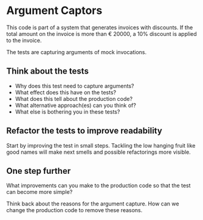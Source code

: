 # Argument Captors

This code is part of a system that generates invoices with discounts. If the total amount on the invoice is more
than € 20000, a 10% discount is applied to the invoice.

The tests are capturing arguments of mock invocations.

## Think about the tests

- Why does this test need to capture arguments?
- What effect does this have on the tests?
- What does this tell about the production code?
- What alternative approach(es) can you think of?
- What else is bothering you in these tests?

## Refactor the tests to improve readability

Start by improving the test in small steps. Tackling the low hanging fruit like good names will make
next smells and possible refactorings more visible.

## One step further

What improvements can you make to the production code so that the test can become more simple?

Think back about the reasons for the argument capture. How can we change the production code to remove these reasons.
